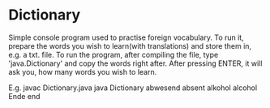 # Dictionary
Simple console program used to practise foreign vocabulary.
To run it, prepare the words you wish to learn(with translations) and store them in, e.g. a txt. file.
To run the program, after compiling the file, type 'java.Dictionary' and copy the words right after.
After pressing ENTER, it will ask you, how many words you wish to learn.

E.g. javac Dictionary.java
     java Dictionary abwesend absent alkohol alcohol Ende end      

      
